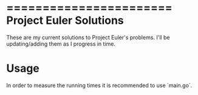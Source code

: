 =======================
Project Euler Solutions
=======================
These are my current solutions to Project Euler's problems. I'll be updating/adding them
as I progress in time. 

Usage
=====
In order to measure the running times it is recommended to use ´main.go´.